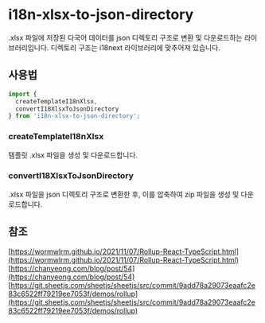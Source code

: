 # i18n-xlsx-to-json-directory

.xlsx 파일에 저장된 다국어 데이터를 json 디렉토리 구조로 변환 및 다운로드하는 라이브러리입니다.
디렉토리 구조는 i18next 라이브러리에 맞추어져 있습니다.

## 사용법

```javascript
import {
  createTemplateI18nXlsx,
  convertI18XlsxToJsonDirectory
} from 'i18n-xlsx-to-json-directory';
```

### createTemplateI18nXlsx

템플릿 .xlsx  파일을 생성 및 다운로드합니다.

### convertI18XlsxToJsonDirectory

.xlsx 파일을 json 디렉토리 구조로 변환한 후, 이를 압축하여 zip 파일을 생성 및 다운로드합니다.

## 참조

[https://wormwlrm.github.io/2021/11/07/Rollup-React-TypeScript.html](https://wormwlrm.github.io/2021/11/07/Rollup-React-TypeScript.html)
[https://chanyeong.com/blog/post/54](https://chanyeong.com/blog/post/54)
[https://git.sheetjs.com/sheetjs/sheetjs/src/commit/9add78a29073eaafc2e83c6522ff79219ee7053f/demos/rollup](https://git.sheetjs.com/sheetjs/sheetjs/src/commit/9add78a29073eaafc2e83c6522ff79219ee7053f/demos/rollup)
